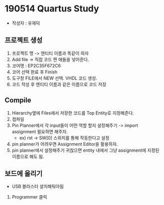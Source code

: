 # 190514 Quartus Study
- 작성자 : 유재덕

## 프로젝트 생성
1. 프로젝트 명 -> 엔티티 이름과 똑같이 하자
2. Add file -> 직접 코드 짠 애들을 넣어준다.
3. 코어명 : EP2C35F672C6
4. 코어 선택 완료 후 Finish
5. 도구창 FILE에서 NEW 선택. VHDL 코드 생성.
6. 코드 작성 후 엔티티 이름과 같은 이름으로 코드 저장

## Compile
1. Hierarchy옆에 Files에서 저장한 코드를 Top Entity로 지정해준다.
2. 컴파일
3. Pin Planner에서 각 input들이 어떤 역할 할지 설정해주기 -> import assignment 필요하면 해주자.
   - ex) rst -> SW[0] 스위치를 통해 작동한다고 설정
3. pin planner가 어려우면 Assignment Editor을 활용하자.
4. pin planner에서 설정해주기 귀찮으면 entity 내에서 그냥 assignment에 지정된 이름으로 해도 됨.

## 보드에 올리기
- USB 블라스터 설치해둬야됨
1. Programmer 클릭